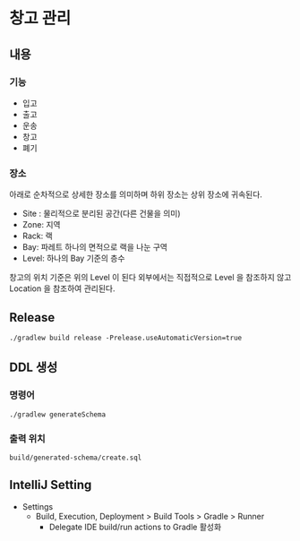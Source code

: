 # 창고 관리

## 내용

### 기능

- 입고
- 출고
- 운송
- 창고
- 폐기

### 장소

아래로 순차적으로 상세한 장소를 의미하며 하위 장소는 상위 장소에 귀속된다.

- Site : 물리적으로 분리된 공간(다른 건물을 의미)
- Zone: 지역
- Rack: 랙
- Bay: 파레트 하나의 면적으로 랙을 나눈 구역
- Level: 하나의 Bay 기준의 층수

창고의 위치 기준은 위의 Level 이 된다
외부에서는 직접적으로 Level 을 참조하지 않고 Location 을 참조하여 관리된다.


## Release

```
./gradlew build release -Prelease.useAutomaticVersion=true
```

## DDL 생성

### 명령어
```
./gradlew generateSchema
```

### 출력 위치
```
build/generated-schema/create.sql
```

## IntelliJ Setting

* Settings
  * Build, Execution, Deployment > Build Tools > Gradle > Runner
    * Delegate IDE build/run actions to Gradle 활성화
